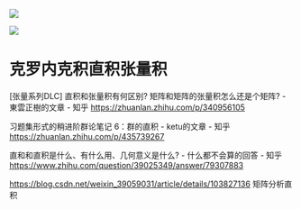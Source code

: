 



![](https://img-blog.csdnimg.cn/20200609171826394.png)


![](https://img-blog.csdnimg.cn/20200609171826394.png)

# 克罗内克积直积张量积



[张量系列DLC] 直积和张量积有何区别? 矩阵和矩阵的张量积怎么还是个矩阵? - 東雲正樹的文章 - 知乎
https://zhuanlan.zhihu.com/p/340956105



习题集形式的稍进阶群论笔记 6：群的直积 - ketu的文章 - 知乎
https://zhuanlan.zhihu.com/p/435739267


直和和直积是什么、有什么用、几何意义是什么? - 什么都不会算的回答 - 知乎
https://www.zhihu.com/question/39025349/answer/79307883


https://blog.csdn.net/weixin_39059031/article/details/103827136  矩阵分析直积












































